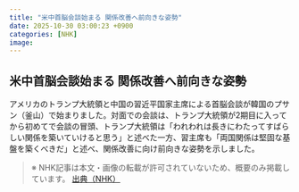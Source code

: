```yaml
---
title: "米中首脳会談始まる 関係改善へ前向きな姿勢"
date: 2025-10-30 03:00:23 +0900
categories: [NHK]
image: 
---
```

## 米中首脳会談始まる 関係改善へ前向きな姿勢

アメリカのトランプ大統領と中国の習近平国家主席による首脳会談が韓国のプサン（釜山）で始まりました。対面での会談は、トランプ大統領が2期目に入ってから初めてで会談の冒頭、トランプ大統領は「われわれは長きにわたってすばらしい関係を築いていけると思う」と述べた一方、習主席も「両国関係は堅固な基盤を築くべきだ」と述べ、関係改善に向け前向きな姿勢を示しました。

> ※ NHK記事は本文・画像の転載が許可されていないため、概要のみ掲載しています。
[出典（NHK）](http://www3.nhk.or.jp/news/html/20251030/k10014963071000.html)
